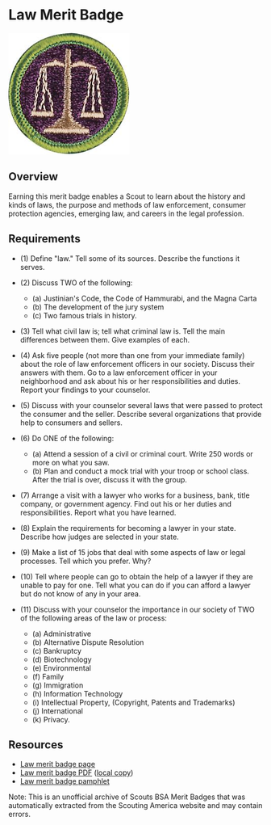 

# Law Merit Badge

![Law Merit Badge](images/law-merit-badge.jpg)

## Overview



Earning this merit badge enables a Scout to learn about the history and kinds of laws, the purpose and methods of law enforcement, consumer protection agencies, emerging law, and careers in the legal profession.

## Requirements

* (1) Define "law." Tell some of its sources. Describe the functions it serves.
* (2) Discuss TWO of the following:
    * (a) Justinian's Code, the Code of Hammurabi, and the Magna Carta
    * (b) The development of the jury system
    * (c) Two famous trials in history.


* (3) Tell what civil law is; tell what criminal law is. Tell the main  differences between them. Give examples of each.
* (4) Ask five people (not more than one from your immediate  family) about the role of law enforcement officers in our society. Discuss their answers with them. Go to a law enforcement  officer in your neighborhood and ask about his or her responsibilities and duties. Report your findings to your counselor.
* (5) Discuss with your counselor several laws that were passed to protect the consumer and the seller. Describe several organizations that provide help to consumers and sellers.
* (6) Do ONE of the following:
    * (a) Attend a session of a civil or criminal court. Write 250 words or more on what you saw.
    * (b) Plan and conduct a mock trial with your troop or school class. After the trial is over, discuss it with the group.


* (7) Arrange a visit with a lawyer who works for a business, bank, title company, or government agency. Find out his or her duties and responsibilities. Report what you have learned.
* (8) Explain the requirements for becoming a lawyer in your state. Describe how judges are selected in your state.
* (9) Make a list of 15 jobs that deal with some aspects of law or legal processes. Tell which you prefer. Why?
* (10) Tell where people can go to obtain the help of a lawyer if they are unable to pay for one. Tell what you can do if you can afford a lawyer but do not know of any in your area.
* (11) Discuss with your counselor the importance in our society of TWO of the following areas of the law or process:
    * (a) Administrative
    * (b) Alternative Dispute Resolution
    * (c) Bankruptcy
    * (d) Biotechnology
    * (e) Environmental
    * (f) Family
    * (g) Immigration
    * (h) Information Technology
    * (i) Intellectual Property, (Copyright, Patents and Trademarks)
    * (j) International
    * (k) Privacy.




## Resources

- [Law merit badge page](https://www.scouting.org/merit-badges/law/)
- [Law merit badge PDF](https://filestore.scouting.org/filestore/Merit_Badge_ReqandRes/Pamphlets/Law_2023.pdf) ([local copy](files/law-merit-badge.pdf))
- [Law merit badge pamphlet](https://www.scoutshop.org/scouts-bsa-law-merit-badge-pamphlet-660409.html)

Note: This is an unofficial archive of Scouts BSA Merit Badges that was automatically extracted from the Scouting America website and may contain errors.